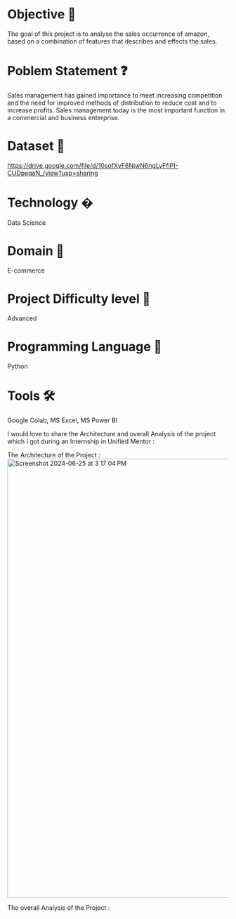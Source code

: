 # Objective 🎯
The goal of this project is to analyse the sales occurrence  of amazon, based on a combination of features that describes and effects the sales.
# Poblem Statement ❓
Sales management has gained importance to meet increasing competition and the
need for improved methods of distribution to reduce cost and to increase profits. Sales
management today is the most important function in a commercial and business
enterprise.
# Dataset 📀
https://drive.google.com/file/d/10sofXyF6NjwN6ngLyFfiPI-CUDpeqaN_/view?usp=sharing
# Technology �
Data Science
# Domain 🏥
E-commerce
# Project Difficulty level 🥇
Advanced
# Programming Language 🐍
Python
# Tools 🛠
Google Colab, MS
Excel, MS Power BI

I would love to share the Architecture and overall Analysis of the project which I got during an Internship in Unified Mentor :

The Architecture of the Project :
<img width="1000" alt="Screenshot 2024-06-25 at 3 17 04 PM" src="https://github.com/Sanjanac1910/Amazon-Sales-Data-Analysis/assets/173784353/472ba181-2f1d-48b8-97a5-e00625798073">

The overall Analysis of the Project :





